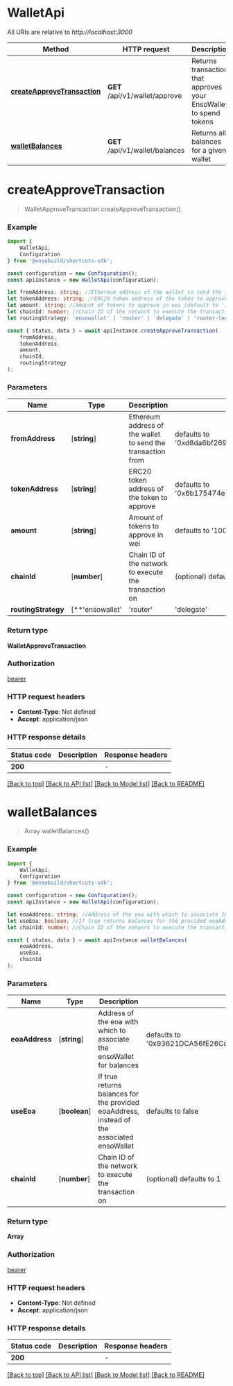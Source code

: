 # WalletApi

All URIs are relative to *http://localhost:3000*

|Method | HTTP request | Description|
|------------- | ------------- | -------------|
|[**createApproveTransaction**](#createapprovetransaction) | **GET** /api/v1/wallet/approve | Returns transaction that approves your EnsoWallet to spend tokens|
|[**walletBalances**](#walletbalances) | **GET** /api/v1/wallet/balances | Returns all balances for a given wallet|

# **createApproveTransaction**
> WalletApproveTransaction createApproveTransaction()


### Example

```typescript
import {
    WalletApi,
    Configuration
} from '@ensobuild/shortcuts-sdk';

const configuration = new Configuration();
const apiInstance = new WalletApi(configuration);

let fromAddress: string; //Ethereum address of the wallet to send the transaction from (default to '0xd8da6bf26964af9d7eed9e03e53415d37aa96045')
let tokenAddress: string; //ERC20 token address of the token to approve (default to '0x6b175474e89094c44da98b954eedeac495271d0f')
let amount: string; //Amount of tokens to approve in wei (default to '1000000000000000000000000000')
let chainId: number; //Chain ID of the network to execute the transaction on (optional) (default to 1)
let routingStrategy: 'ensowallet' | 'router' | 'delegate' | 'router-legacy' | 'delegate-legacy'; //Routing strategy to use (optional) (default to undefined)

const { status, data } = await apiInstance.createApproveTransaction(
    fromAddress,
    tokenAddress,
    amount,
    chainId,
    routingStrategy
);
```

### Parameters

|Name | Type | Description  | Notes|
|------------- | ------------- | ------------- | -------------|
| **fromAddress** | [**string**] | Ethereum address of the wallet to send the transaction from | defaults to '0xd8da6bf26964af9d7eed9e03e53415d37aa96045'|
| **tokenAddress** | [**string**] | ERC20 token address of the token to approve | defaults to '0x6b175474e89094c44da98b954eedeac495271d0f'|
| **amount** | [**string**] | Amount of tokens to approve in wei | defaults to '1000000000000000000000000000'|
| **chainId** | [**number**] | Chain ID of the network to execute the transaction on | (optional) defaults to 1|
| **routingStrategy** | [**&#39;ensowallet&#39; | &#39;router&#39; | &#39;delegate&#39; | &#39;router-legacy&#39; | &#39;delegate-legacy&#39;**]**Array<&#39;ensowallet&#39; &#124; &#39;router&#39; &#124; &#39;delegate&#39; &#124; &#39;router-legacy&#39; &#124; &#39;delegate-legacy&#39;>** | Routing strategy to use | (optional) defaults to undefined|


### Return type

**WalletApproveTransaction**

### Authorization

[bearer](../README.md#bearer)

### HTTP request headers

 - **Content-Type**: Not defined
 - **Accept**: application/json


### HTTP response details
| Status code | Description | Response headers |
|-------------|-------------|------------------|
|**200** |  |  -  |

[[Back to top]](#) [[Back to API list]](../README.md#documentation-for-api-endpoints) [[Back to Model list]](../README.md#documentation-for-models) [[Back to README]](../README.md)

# **walletBalances**
> Array<WalletBalance> walletBalances()


### Example

```typescript
import {
    WalletApi,
    Configuration
} from '@ensobuild/shortcuts-sdk';

const configuration = new Configuration();
const apiInstance = new WalletApi(configuration);

let eoaAddress: string; //Address of the eoa with which to associate the ensoWallet for balances (default to '0x93621DCA56fE26Cdee86e4F6B18E116e9758Ff11')
let useEoa: boolean; //If true returns balances for the provided eoaAddress, instead of the associated ensoWallet (default to false)
let chainId: number; //Chain ID of the network to execute the transaction on (optional) (default to 1)

const { status, data } = await apiInstance.walletBalances(
    eoaAddress,
    useEoa,
    chainId
);
```

### Parameters

|Name | Type | Description  | Notes|
|------------- | ------------- | ------------- | -------------|
| **eoaAddress** | [**string**] | Address of the eoa with which to associate the ensoWallet for balances | defaults to '0x93621DCA56fE26Cdee86e4F6B18E116e9758Ff11'|
| **useEoa** | [**boolean**] | If true returns balances for the provided eoaAddress, instead of the associated ensoWallet | defaults to false|
| **chainId** | [**number**] | Chain ID of the network to execute the transaction on | (optional) defaults to 1|


### Return type

**Array<WalletBalance>**

### Authorization

[bearer](../README.md#bearer)

### HTTP request headers

 - **Content-Type**: Not defined
 - **Accept**: application/json


### HTTP response details
| Status code | Description | Response headers |
|-------------|-------------|------------------|
|**200** |  |  -  |

[[Back to top]](#) [[Back to API list]](../README.md#documentation-for-api-endpoints) [[Back to Model list]](../README.md#documentation-for-models) [[Back to README]](../README.md)

